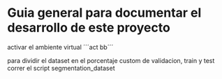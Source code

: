 # Guia general para documentar el desarrollo de este proyecto

activar el ambiente virtual ´´´act bb´´´ 

para dividir el dataset en el porcentaje custom de validacion, train y test correr el script segmentation_dataset